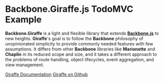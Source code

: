# Backbone.Giraffe.js TodoMVC Example


__Backbone.Giraffe__ is a light and flexible library that extends
[__Backbone.js__](http://documentcloud.github.com/backbone/) to new heights.
__Giraffe__'s goal is to follow the __Backbone__ philosophy of unopinionated
simplicity to provide commonly needed features with few assumptions. It differs
from other __Backbone__ libraries like __Marionette__ and __Chaplin__ in its
reduced scope and size, and it takes a different approach to the problems of
route handling, object lifecycles, event aggregation, and view management.


[Giraffe Documentation](http://barc.github.io/backbone.giraffe)
[Giraffe on Github](https://github.com/barc/backbone.giraffe)